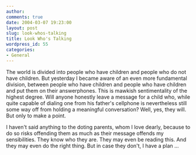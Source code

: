 ```yaml
---
author:
comments: true
date: 2004-03-07 19:23:00
layout: post
slug: look-whos-talking
title: Look Who's Talking
wordpress_id: 55
categories:
- General
---
```


The world is divided into people who have children and people who do not have children. But yesterday I became aware of an even more fundamental division, between people who have children and people who have children and put them on their answerphones. This is mawkish sentimentality of the highest degree. Will anyone honestly leave a message for a child who, while quite capable of dialing one from his father's cellphone is nevertheless still some way off from holding a meaningful conversation? Well, yes, they will. But only to make a point.

I haven't said anything to the doting parents, whom I love dearly, because to do so risks offending them as much as their message offends my sensibilities. They know who they are. They may even be reading this. And they may even do the right thing. But in case they don't, I have a plan …
